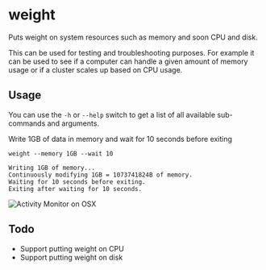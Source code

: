 # weight

Puts weight on system resources such as memory and soon CPU and disk.

This can be used for testing and troubleshooting purposes. For example it can be used to see if a computer can handle a given amount of memory usage or if a cluster scales up based on CPU usage.

## Usage

You can use the `-h` or `--help` switch to get a list of all available sub-commands and arguments.

Write 1GB of data in memory and wait for 10 seconds before exiting
```shell
weight --memory 1GB --wait 10
```

```
Writing 1GB of memory...
Continuously modifying 1GB = 1073741824B of memory.
Waiting for 10 seconds before exiting.
Exiting after waiting for 10 seconds.
```

![Activity Monitor on OSX](assets/activity-monitor-osx.pngpng)

## Todo

* Support putting weight on CPU
* Support putting weight on disk
